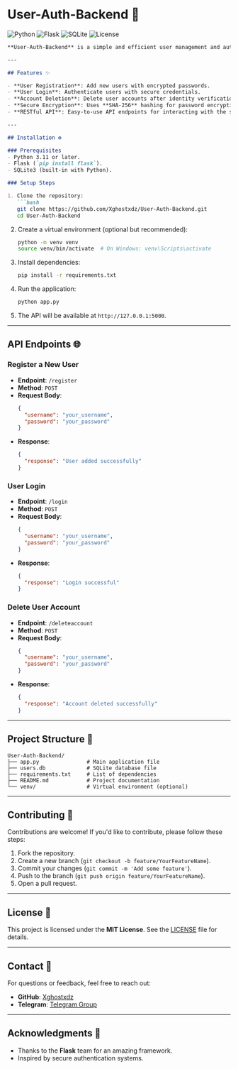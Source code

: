 
# User-Auth-Backend 🔐

![Python](https://img.shields.io/badge/Python-3.11%2B-blue)
![Flask](https://img.shields.io/badge/Flask-2.3.2-green)
![SQLite](https://img.shields.io/badge/SQLite-3-lightgrey)
![License](https://img.shields.io/badge/License-MIT-orange)
```markdown
**User-Auth-Backend** is a simple and efficient user management and authentication system built using **Flask** and **SQLite**. This project allows users to register, log in, and delete their accounts securely.

---

## Features ✨

- **User Registration**: Add new users with encrypted passwords.
- **User Login**: Authenticate users with secure credentials.
- **Account Deletion**: Delete user accounts after identity verification.
- **Secure Encryption**: Uses **SHA-256** hashing for password encryption.
- **RESTful API**: Easy-to-use API endpoints for interacting with the system.

---

## Installation ⚙️

### Prerequisites
- Python 3.11 or later.
- Flask (`pip install flask`).
- SQLite3 (built-in with Python).

### Setup Steps

1. Clone the repository:
   ```bash
   git clone https://github.com/Xghostxdz/User-Auth-Backend.git
   cd User-Auth-Backend
   ```

2. Create a virtual environment (optional but recommended):
   ```bash
   python -m venv venv
   source venv/bin/activate  # On Windows: venv\Scripts\activate
   ```

3. Install dependencies:
   ```bash
   pip install -r requirements.txt
   ```

4. Run the application:
   ```bash
   python app.py
   ```

5. The API will be available at `http://127.0.0.1:5000`.

---

## API Endpoints 🌐

### Register a New User
- **Endpoint**: `/register`
- **Method**: `POST`
- **Request Body**:
  ```json
  {
    "username": "your_username",
    "password": "your_password"
  }
  ```
- **Response**:
  ```json
  {
    "response": "User added successfully"
  }
  ```

### User Login
- **Endpoint**: `/login`
- **Method**: `POST`
- **Request Body**:
  ```json
  {
    "username": "your_username",
    "password": "your_password"
  }
  ```
- **Response**:
  ```json
  {
    "response": "Login successful"
  }
  ```

### Delete User Account
- **Endpoint**: `/deleteaccount`
- **Method**: `POST`
- **Request Body**:
  ```json
  {
    "username": "your_username",
    "password": "your_password"
  }
  ```
- **Response**:
  ```json
  {
    "response": "Account deleted successfully"
  }
  ```

---

## Project Structure 📂

```
User-Auth-Backend/
├── app.py               # Main application file
├── users.db             # SQLite database file
├── requirements.txt     # List of dependencies
├── README.md            # Project documentation
└── venv/                # Virtual environment (optional)
```

---

## Contributing 🤝

Contributions are welcome! If you'd like to contribute, please follow these steps:

1. Fork the repository.
2. Create a new branch (`git checkout -b feature/YourFeatureName`).
3. Commit your changes (`git commit -m 'Add some feature'`).
4. Push to the branch (`git push origin feature/YourFeatureName`).
5. Open a pull request.

---

## License 📜

This project is licensed under the **MIT License**. See the [LICENSE](LICENSE) file for details.

---

## Contact 📧

For questions or feedback, feel free to reach out:

- **GitHub**: [Xghostxdz](https://github.com/Xghostxdz)
- **Telegram**: [Telegram Group](https://t.me/XTOOLPYCHAT)

---

## Acknowledgments 🙏

- Thanks to the **Flask** team for an amazing framework.
- Inspired by secure authentication systems.

```
